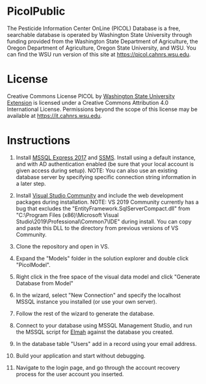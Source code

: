 # PicolPublic
The Pesticide Information Center OnLine (PICOL) Database is a free, searchable database is operated by Washington State University through funding provided from the Washington State Department of Agriculture, the Oregon Department of Agriculture, Oregon State University, and WSU.  You can find the WSU run version of this site at https://picol.cahnrs.wsu.edu.

# License
Creative Commons License
PICOL by [Washington State University Extension](https://extension.wsu.edu) is licensed under a Creative Commons Attribution 4.0 International License.
Permissions beyond the scope of this license may be available at https://it.cahnrs.wsu.edu.

# Instructions
1. Install [MSSQL Express 2017](https://www.microsoft.com/en-us/sql-server/sql-server-editions-express) and [SSMS](https://docs.microsoft.com/en-us/sql/ssms/download-sql-server-management-studio-ssms?view=sql-server-2017).  Install using a default instance, and with AD authentication enabled (be sure that your local account is given access during setup).  NOTE:  You can also use an existing database server by specifying specific connection string information in a later step.

2. Install [Visual Studio Community](https://visualstudio.microsoft.com/downloads/) and include the web development packages during installation.  NOTE: VS 2019 Community currently has a bug that excludes the "EntityFramework.SqlServerCompact.dll" from "C:\Program Files (x86)\Microsoft Visual Studio\2019\Professional\Common7\IDE" during install.  You can copy and paste this DLL to the directory from previous versions of VS Community.

3. Clone the repository and open in VS.

4. Expand the "Models" folder in the solution explorer and double click "PicolModel".

5. Right click in the free space of the visual data model and click "Generate Database from Model"

6. In the wizard, select "New Connection" and specify the localhost MSSQL instance you installed (or use your own server).

7. Follow the rest of the wizard to generate the database.

8. Connect to your database using MSSQL Management Studio, and run the MSSQL script for [Elmah](https://elmah.github.io/downloads/#current-releases) against the database you created.

9. In the database table "Users" add in a record using your email address.

10. Build your application and start without debugging.

11. Navigate to the login page, and go through the account recovery process for the user account you inserted.
